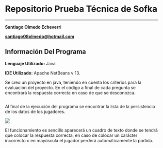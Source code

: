 # Repositorio Prueba Técnica de Sofka
-----------
**Santiago Olmedo Echeverri**

**santiago08olmedo@hotmail.com**

## Información Del Programa

**Lenguaje Utilizado:** Java

**IDE Utilizado:** Apache NetBeans v 13.


Se creo un proyecto en java, teniendo en cuenta los criterios para la evaluación del proyecto.
En el código a final de cada pregunta se encontrará la respuesta correcta en caso de que se desconozca.

![]()


Al final de la ejecución del programa se encontrar la lista de la persistencia de los datos de los jugadores.

![](https://github.com/FrijolitoIk1000/JavaSofkaChallenge/blob/main/imgs/img2.PNG)

El funcionamiento es sencillo aparecerá un cuadro de texto donde se tendrá que colocar la respuesta correcta, en caso de colocar un carácter incorrecto o en mayúscula el jugador perderá automáticamente la partida.
